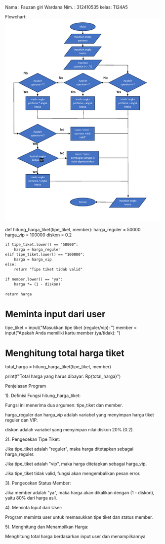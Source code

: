 Nama : Fauzan giri Wardana 
Nim. : 312410535
kelas: TI24A5 

Flowchart:
![.gambar1](fgw.jpeg)


def hitung_harga_tiket(tipe_tiket, member):
    harga_reguler = 50000
    harga_vip = 100000
    diskon = 0.2

    if tipe_tiket.lower() == "50000":
        harga = harga_reguler
    elif tipe_tiket.lower() == "100000":
        harga = harga_vip
    else:
        return "Tipe tiket tidak valid"

    if member.lower() == "ya":
        harga *= (1 - diskon)

    return harga

# Meminta input dari user
tipe_tiket = input("Masukkan tipe tiket (reguler/vip): ")
member = input("Apakah Anda memiliki kartu member (ya/tidak): ")

# Menghitung total harga tiket
total_harga = hitung_harga_tiket(tipe_tiket, member)

print(f"Total harga yang harus dibayar: Rp{total_harga}")

Penjelasan Program

1). Definisi Fungsi hitung_harga_tiket:

Fungsi ini menerima dua argumen: tipe_tiket dan member.

harga_reguler dan harga_vip adalah variabel yang menyimpan harga tiket reguler dan VIP.

diskon adalah variabel yang menyimpan nilai diskon 20% (0.2).

2). Pengecekan Tipe Tiket:

Jika tipe_tiket adalah "reguler", maka harga ditetapkan sebagai harga_reguler.

Jika tipe_tiket adalah "vip", maka harga ditetapkan sebagai harga_vip.

Jika tipe_tiket tidak valid, fungsi akan mengembalikan pesan error.

3). Pengecekan Status Member:

Jika member adalah "ya", maka harga akan dikalikan dengan (1 - diskon), yaitu 80% dari harga asli.

4). Meminta Input dari User:

Program meminta user untuk memasukkan tipe tiket dan status member.

5). Menghitung dan Menampilkan Harga:

Menghitung total harga berdasarkan input user dan menampilkannya


